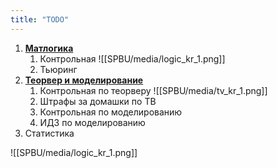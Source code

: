 ```yaml
---
title: "TODO"
---
```

1. [**Матлогика**](http://65.108.209.161:8888/LOGIC.pdf)
	1. Контрольная ![[SPBU/media/logic_kr_1.png]]
	2. Тьюринг
2. **[Теорвер и моделирование](https://drive.google.com/drive/folders/1goQBn7rOJBaOGDmCmc1Df_yPDG2XQgBV)**
	1. Контрольная по теорверу ![[SPBU/media/tv_kr_1.png]]
	1. Штрафы за домашки по ТВ
	2. Контрольная по моделированию
	3. ИДЗ по моделированию
3. Статистика


![[SPBU/media/logic_kr_1.png]]